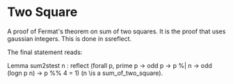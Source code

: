# Two Square

A proof of Fermat's theorem on sum of two squares.
It is the proof that uses gaussian integers. This is done in ssreflect.

The final statement reads:

Lemma sum2stest n :
  reflect
  (forall p,  prime p -> odd p -> p %| n -> odd (logn p n) -> p %% 4 = 1)
  (n \is a sum_of_two_square).


